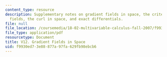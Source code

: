 ```yaml
---
content_type: resource
description: Supplementary notes on gradient fields in space, the criterion for gradient
  fields, the curl in space, and exact differentials.
file: null
file_location: /coursemedia/18-02-multivariable-calculus-fall-2007/f9930ed73e88877a97fa629fb98ebcb6_gradient_fields.pdf
file_type: application/pdf
resourcetype: Document
title: V12. Gradient Fields in Space
uid: f9930ed7-3e88-877a-97fa-629fb98ebcb6
---
```

